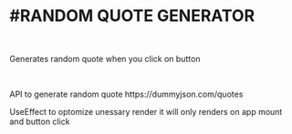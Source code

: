 

<h1>#RANDOM QUOTE GENERATOR</h1>

</br>
<p>Generates random quote when you click on button</p>
<br/>
<p> API to generate random quote 
https://dummyjson.com/quotes</p>

<p>UseEffect to optomize unessary render it will only renders on app mount and button click</p>